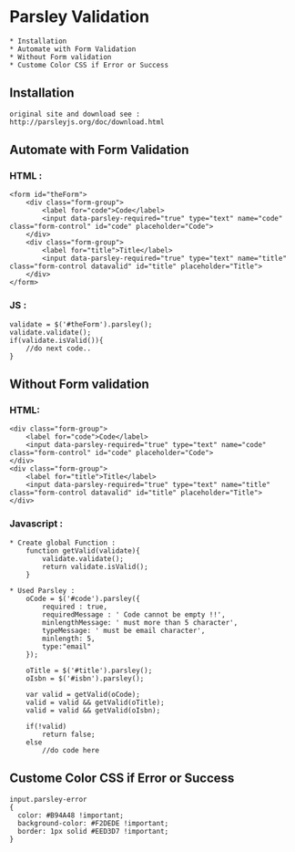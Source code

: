 # Parsley Validation 
	* Installation 
	* Automate with Form Validation 
	* Without Form validation
	* Custome Color CSS if Error or Success
	
## Installation
	original site and download see : http://parsleyjs.org/doc/download.html
	
## Automate with Form Validation
### HTML :
	<form id="theForm">
		<div class="form-group">
			<label for="code">Code</label>
			<input data-parsley-required="true" type="text" name="code" class="form-control" id="code" placeholder="Code">
		</div>
		<div class="form-group">
			<label for="title">Title</label>
			<input data-parsley-required="true" type="text" name="title" class="form-control datavalid" id="title" placeholder="Title">
		</div>
	</form>
	
### JS : 
	validate = $('#theForm').parsley();
	validate.validate();
	if(validate.isValid()){
		//do next code..
	}
	
## Without Form validation
### HTML: 
	<div class="form-group">
		<label for="code">Code</label>
		<input data-parsley-required="true" type="text" name="code" class="form-control" id="code" placeholder="Code">
	</div>
	<div class="form-group">
		<label for="title">Title</label>
		<input data-parsley-required="true" type="text" name="title" class="form-control datavalid" id="title" placeholder="Title">
	</div>	
	
### Javascript : 
	* Create global Function : 
		function getValid(validate){
			validate.validate();	
			return validate.isValid();
		}
		
	* Used Parsley : 
		oCode = $('#code').parsley({
			required : true,
			requiredMessage : ' Code cannot be empty !!',
			minlengthMessage: ' must more than 5 character',
			typeMessage: ' must be email character',
			minlength: 5,
			type:"email"
		});
		
		oTitle = $('#title').parsley();
		oIsbn = $('#isbn').parsley();
		
		var valid = getValid(oCode);
		valid = valid && getValid(oTitle);
		valid = valid && getValid(oIsbn);
		
		if(!valid)
			return false;
		else
			//do code here 
			
## Custome Color CSS if Error or Success
	input.parsley-error
    {
      color: #B94A48 !important;
      background-color: #F2DEDE !important;
      border: 1px solid #EED3D7 !important;
    }